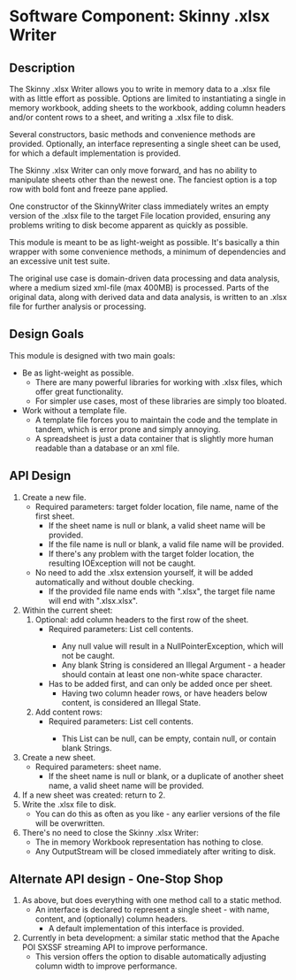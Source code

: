 # Software Component: Skinny .xlsx Writer

## Description
The Skinny .xlsx Writer allows you to write in memory data to a .xlsx file with as little effort as possible. Options are limited 
to instantiating a single in memory workbook, adding sheets to the workbook, adding column headers and/or content rows to a sheet, 
and writing a .xlsx file to disk.

Several constructors, basic methods and convenience methods are provided.
Optionally, an interface representing a single sheet can be used, for which a default implementation is provided.  

The Skinny .xlsx Writer can only move forward, and has no ability to manipulate sheets other than the newest one. The fanciest 
option is a top row with bold font and freeze pane applied.

One constructor of the SkinnyWriter class immediately writes an empty version of the .xlsx file to the target File location 
provided, ensuring any problems writing to disk become apparent as quickly as possible.

This module is meant to be as light-weight as possible. It's basically a thin wrapper with some convenience methods, 
a minimum of dependencies and an excessive unit test suite.

The original use case is domain-driven data processing and data analysis, where a medium sized xml-file (max 400MB) is processed.
Parts of the original data, along with derived data and data analysis, is written to an .xlsx file for further analysis or processing.

## Design Goals
This module is designed with two main goals:
- Be as light-weight as possible.
	- There are many powerful libraries for working with .xlsx files, which offer great functionality.
	- For simpler use cases, most of these libraries are simply too bloated.
- Work without a template file.
	- A template file forces you to maintain the code and the template in tandem, which is error prone and simply annoying.
	- A spreadsheet is just a data container that is slightly more human readable than a database or an xml file.

## API Design
1. Create a new file.
	- Required parameters: target folder location, file name, name of the first sheet.
	    - If the sheet name is null or blank, a valid sheet name will be provided.
	    - If the file name is null or blank, a valid file name will be provided.
	    - If there's any problem with the target folder location, the resulting IOException will not be caught.
	- No need to add the .xlsx extension yourself, it will be added automatically and without double checking.
	    - If the provided file name ends with ".xlsx", the target file name will end with ".xlsx.xlsx".
2. Within the current sheet:
	1. Optional: add column headers to the first row of the sheet.
		- Required parameters: List<String> cell contents.
		    - Any null value will result in a NullPointerException, which will not be caught.
		    - Any blank String is considered an Illegal Argument - a header should contain at least one non-white space character.
		- Has to be added first, and can only be added once per sheet.
		    - Having two column header rows, or have headers below content, is considered an Illegal State.
	2. Add content rows:
		- Required parameters: List<String> cell contents.
		    - This List can be null, can be empty, contain null, or contain blank Strings. 
3. Create a new sheet.
	- Required parameters: sheet name.
	    - If the sheet name is null or blank, or a duplicate of another sheet name, a valid sheet name will be provided.
4. If a new sheet was created: return to 2.
5. Write the .xlsx file to disk.
    - You can do this as often as you like - any earlier versions of the file will be overwritten.
6. There's no need to close the Skinny .xlsx Writer:
    - The in memory Workbook representation has nothing to close.
    - Any OutputStream will be closed immediately after writing to disk.

## Alternate API design - One-Stop Shop
1. As above, but does everything with one method call to a static method.
    - An interface is declared to represent a single sheet - with name, content, and (optionally) column headers.
        - A default implementation of this interface is provided.
2. Currently in beta development: a similar static method that the Apache POI SXSSF streaming API to improve performance.
    - This version offers the option to disable automatically adjusting column width to improve performance.
